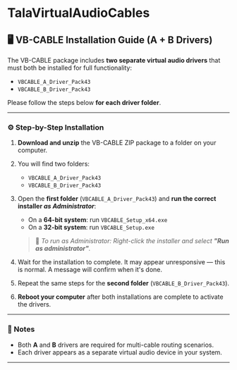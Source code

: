 # TalaVirtualAudioCables

## 🖥️ VB-CABLE Installation Guide (A + B Drivers)

The VB-CABLE package includes **two separate virtual audio drivers** that must both be installed for full functionality:

- `VBCABLE_A_Driver_Pack43`
- `VBCABLE_B_Driver_Pack43`

Please follow the steps below **for each driver folder**.

---

### ⚙️ Step-by-Step Installation

1. **Download and unzip** the VB-CABLE ZIP package to a folder on your computer.

2. You will find two folders:
   - `VBCABLE_A_Driver_Pack43`
   - `VBCABLE_B_Driver_Pack43`

3. Open the **first folder** (`VBCABLE_A_Driver_Pack43`) and **run the correct installer _as Administrator_**:
   - On a **64-bit system**: run `VBCABLE_Setup_x64.exe`
   - On a **32-bit system**: run `VBCABLE_Setup.exe`

   > 🔐 _To run as Administrator: Right-click the installer and select **"Run as administrator"**._

4. Wait for the installation to complete. It may appear unresponsive — this is normal. A message will confirm when it's done.

5. Repeat the same steps for the **second folder** (`VBCABLE_B_Driver_Pack43`).

6. **Reboot your computer** after both installations are complete to activate the drivers.

---

### 📌 Notes

- Both **A** and **B** drivers are required for multi-cable routing scenarios.
- Each driver appears as a separate virtual audio device in your system.

---
